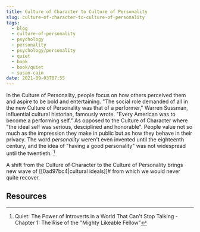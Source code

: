 ```yaml
---
title: Culture of Character to Culture of Personality
slug: culture-of-character-to-culture-of-personality
tags:
  - blog
  - culture-of-personality
  - psychology
  - personality
  - psychology/personality
  - quiet
  - book
  - book/quiet
  - susan-cain
date: 2021-09-03T07:55
---
```



In the Culture of Personality, people focus on how others perceived them and
aspire to be bold and entertaining. "The social role demanded of all in the new
Culture of Personality was that of a performer," Warren Sussman, influential
cultural historian, famously wrote. "Every American was to become a performing
self." As opposed to the Culture of Character where "the ideal self was serious,
desciplined and honorable". People value not so much as the impression they make
in public but as how they behave in their privacy. The word _personality_
weren't even invented until the eighteenth century, and the idea of "having
a good personality" was not widespread until the twentieth. [^1]

A shift from the Culture of Character to the Culture of Personality brings new
wave of [[0ad97bc4|cultural ideals]]# from which we would never quite recover.

## Resources

[^1]: Quiet: The Power of Introverts in a World That Can't Stop Talking - Chapter 1: The Rise of the "Mighty Likeable Fellow"
